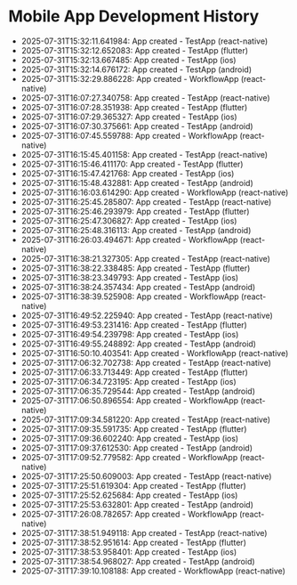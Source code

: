 # Mobile App Development History

- 2025-07-31T15:32:11.641984: App created - TestApp (react-native)
- 2025-07-31T15:32:12.652083: App created - TestApp (flutter)
- 2025-07-31T15:32:13.667485: App created - TestApp (ios)
- 2025-07-31T15:32:14.676172: App created - TestApp (android)
- 2025-07-31T15:32:29.886228: App created - WorkflowApp (react-native)
- 2025-07-31T16:07:27.340758: App created - TestApp (react-native)
- 2025-07-31T16:07:28.351938: App created - TestApp (flutter)
- 2025-07-31T16:07:29.365327: App created - TestApp (ios)
- 2025-07-31T16:07:30.375661: App created - TestApp (android)
- 2025-07-31T16:07:45.559788: App created - WorkflowApp (react-native)
- 2025-07-31T16:15:45.401158: App created - TestApp (react-native)
- 2025-07-31T16:15:46.411170: App created - TestApp (flutter)
- 2025-07-31T16:15:47.421768: App created - TestApp (ios)
- 2025-07-31T16:15:48.432881: App created - TestApp (android)
- 2025-07-31T16:16:03.614290: App created - WorkflowApp (react-native)
- 2025-07-31T16:25:45.285807: App created - TestApp (react-native)
- 2025-07-31T16:25:46.293979: App created - TestApp (flutter)
- 2025-07-31T16:25:47.306827: App created - TestApp (ios)
- 2025-07-31T16:25:48.316113: App created - TestApp (android)
- 2025-07-31T16:26:03.494671: App created - WorkflowApp (react-native)
- 2025-07-31T16:38:21.327305: App created - TestApp (react-native)
- 2025-07-31T16:38:22.338485: App created - TestApp (flutter)
- 2025-07-31T16:38:23.349793: App created - TestApp (ios)
- 2025-07-31T16:38:24.357434: App created - TestApp (android)
- 2025-07-31T16:38:39.525908: App created - WorkflowApp (react-native)
- 2025-07-31T16:49:52.225940: App created - TestApp (react-native)
- 2025-07-31T16:49:53.231416: App created - TestApp (flutter)
- 2025-07-31T16:49:54.239798: App created - TestApp (ios)
- 2025-07-31T16:49:55.248892: App created - TestApp (android)
- 2025-07-31T16:50:10.403541: App created - WorkflowApp (react-native)
- 2025-07-31T17:06:32.702738: App created - TestApp (react-native)
- 2025-07-31T17:06:33.713449: App created - TestApp (flutter)
- 2025-07-31T17:06:34.723195: App created - TestApp (ios)
- 2025-07-31T17:06:35.729544: App created - TestApp (android)
- 2025-07-31T17:06:50.896554: App created - WorkflowApp (react-native)
- 2025-07-31T17:09:34.581220: App created - TestApp (react-native)
- 2025-07-31T17:09:35.591735: App created - TestApp (flutter)
- 2025-07-31T17:09:36.602240: App created - TestApp (ios)
- 2025-07-31T17:09:37.612530: App created - TestApp (android)
- 2025-07-31T17:09:52.779582: App created - WorkflowApp (react-native)
- 2025-07-31T17:25:50.609003: App created - TestApp (react-native)
- 2025-07-31T17:25:51.619304: App created - TestApp (flutter)
- 2025-07-31T17:25:52.625684: App created - TestApp (ios)
- 2025-07-31T17:25:53.632801: App created - TestApp (android)
- 2025-07-31T17:26:08.782657: App created - WorkflowApp (react-native)
- 2025-07-31T17:38:51.949118: App created - TestApp (react-native)
- 2025-07-31T17:38:52.951614: App created - TestApp (flutter)
- 2025-07-31T17:38:53.958401: App created - TestApp (ios)
- 2025-07-31T17:38:54.968027: App created - TestApp (android)
- 2025-07-31T17:39:10.108188: App created - WorkflowApp (react-native)
